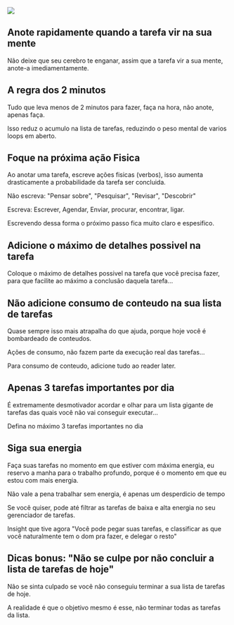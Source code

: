 ![](https://youtu.be/lsI1_ElwEY0)

## Anote rapidamente quando a tarefa vir na sua mente

Não deixe que seu cerebro te enganar, assim que a tarefa vir a sua mente, anote-a imediamentamente. 

## A regra dos 2 minutos

Tudo que leva menos de 2 minutos para fazer, faça na hora, não anote, apenas faça. 

Isso reduz o acumulo na lista de tarefas, reduzindo o peso mental de varios loops em aberto. 

## Foque na próxima ação Fisica

Ao anotar uma tarefa, escreve ações fisicas (verbos), isso aumenta drasticamente a probabilidade da tarefa ser concluida.

Não escreva: "Pensar sobre", "Pesquisar", "Revisar", "Descobrir"

Escreva: Escrever, Agendar, Enviar, procurar, encontrar, ligar.

Escrevendo dessa forma o próximo passo fica muito claro e espesifico.

## Adicione o máximo de detalhes possivel na tarefa 

Coloque o máximo de detalhes possivel na tarefa que você precisa fazer, para que facilite ao máximo a conclusão daquela tarefa...

## Não adicione consumo de conteudo na sua lista de tarefas

Quase sempre isso mais atrapalha do que ajuda, porque hoje você é bombardeado de conteudos. 

Ações de consumo, não fazem parte da execução real das tarefas...

Para consumo de conteudo, adicione tudo ao reader later.
## Apenas 3 tarefas importantes por dia 

É extremamente desmotivador acordar e olhar para um lista gigante de tarefas das quais você não vai conseguir executar...

Defina no máximo 3 tarefas importantes no dia

## Siga sua energia

Faça suas tarefas no momento em que estiver com máxima energia, eu reservo a manha para o trabalho profundo, porque é o momento em que eu estou com mais energia.

Não vale a pena trabalhar sem energia, é apenas um desperdicio de tempo

Se você quiser, pode até filtrar as tarefas de baixa e alta energia no seu gerenciador de tarefas.

Insight que tive agora "Você pode pegar suas tarefas, e classificar as que você naturalmente tem o dom pra fazer, e delegar o resto"

## Dicas bonus: "Não se culpe por não concluir a lista de tarefas de hoje"

Não se sinta culpado se você não conseguiu terminar a sua lista de tarefas de hoje.

A realidade é que o objetivo mesmo é esse, não terminar todas as tarefas da lista. 




